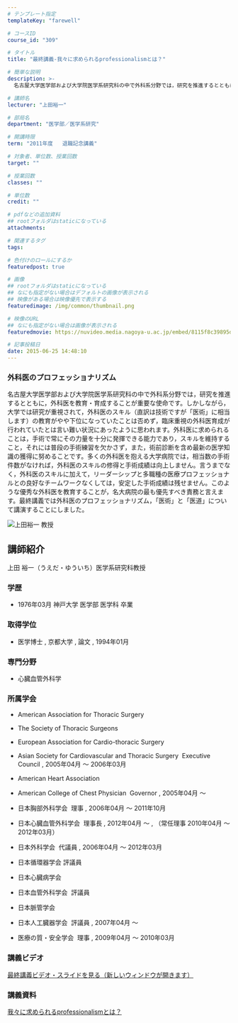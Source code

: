 ```yaml
---
# テンプレート指定
templateKey: "farewell"

# コースID
course_id: "309"

# タイトル
title: "最終講義-我々に求められるprofessionalismとは？"

# 簡単な説明
description: >-
  名古屋大学医学部および大学院医学系研究科の中で外科系分野では，研究を推進するとともに，外科医を教育・育成することが重要な使命です。しかしながら，大学では研究が重視されて，外科医のスキル（直訳は...

# 講師名
lecturer: "上田裕一"

# 部局名
department: "医学部／医学系研究"

# 開講時限
term: "2011年度	退職記念講義"

# 対象者、単位数、授業回数
target: ""

# 授業回数
classes: ""

# 単位数
credit: ""

# pdfなどの追加資料
## rootフォルダはstaticになっている
attachments: 

# 関連するタグ
tags:

# 色付けのロールにするか
featuredpost: true

# 画像
## rootフォルダはstaticになっている
## なにも指定がない場合はデフォルトの画像が表示される
## 映像がある場合は映像優先で表示する
featuredimage: /img/common/thumbnail.png

# 映像のURL
## なにも指定がない場合は画像が表示される
featuredmovie: https://nuvideo.media.nagoya-u.ac.jp/embed/8115f8c39895d32fa25f8d51d4ef7e44f8eefb2a

# 記事投稿日
date: 2015-06-25 14:48:10
---
```


### 外科医のプロフェッショナリズム


名古屋大学医学部および大学院医学系研究科の中で外科系分野では，研究を推進するとともに，外科医を教育・育成することが重要な使命です。しかしながら，大学では研究が重視されて，外科医のスキル（直訳は技術ですが「医術」に相当します）の教育がやや下位になっていたことは否めず，臨床重視の外科医育成が行われていたとは言い難い状況にあったように思われます。外科医に求められることは，手術で常にその力量を十分に発揮できる能力であり，スキルを維持すること，それには普段の手術練習を欠かさず，また，術前診断を含め最新の医学知識の獲得に努めることです。多くの外科医を抱える大学病院では，相当数の手術件数がなければ，外科医のスキルの修得と手術成績は向上しません。言うまでなく，外科医のスキルに加えて，リーダーシップと多職種の医療プロフェッショナルとの良好なチームワークなくしては，安定した手術成績は残せません。このような優秀な外科医を教育することが，名大病院の最も優先すべき責務と言えます。最終講義では外科医のプロフェッショナリズム，「医術」と「医道」について講演することにしました。


![上田裕一 教授](/files/309/s_H23_ueda_facephoto.jpg) 

## 講師紹介


上田 裕一（うえだ・ゆういち）医学系研究科教授


### 学歴



* 1976年03月 神戸大学 医学部 医学科 卒業


### 取得学位



* 医学博士 , 京都大学 , 論文 , 1994年01月


### 専門分野



* 心臓血管外科学


### 所属学会





* American Association for Thoracic Surgery

* The Society of Thoracic Surgeons

* European Association for Cardio-thoracic Surgery

* Asian Society for Cardiovascular and Thoracic Surgery  Executive Council , 2005年04月 〜 2006年03月



* American Heart Association



* American College of Chest Physician  Governor , 2005年04月 〜

* 日本胸部外科学会  理事 , 2006年04月 〜 2011年10月

* 日本心臓血管外科学会  理事長 , 2012年04月 〜 , （常任理事 2010年04月 〜 2012年03月）

* 日本外科学会  代議員 , 2006年04月 〜 2012年03月

* 日本循環器学会 評議員

* 日本心臓病学会

* 日本血管外科学会  評議員

* 日本脈管学会

* 日本人工臓器学会  評議員 , 2007年04月 〜

* 医療の質・安全学会  理事 , 2009年04月 〜 2010年03月


### 講義ビデオ


[最終講義ビデオ・スライドを見る（新しいウィンドウが開きます）](http://ocw.nagoya-u.jp/resource/2011_lastlecture_ueda)


### 講義資料


[我々に求められるprofessionalismとは？](/files/309/ueda_lastLecture_v2-1.pdf) 
